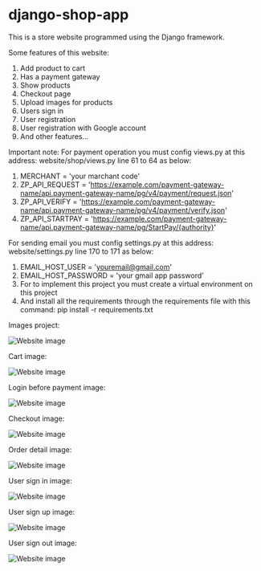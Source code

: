 # django-shop-app
This is a store website programmed using the Django framework.

Some features of this website:
1. Add product to cart
2. Has a payment gateway
3. Show products
4. Checkout page
5. Upload images for products
6. Users sign in
7. User registration
8. User registration with Google account
9. And other features...

Important note:
For payment operation you must config views.py at this address: website/shop/views.py line 61 to 64 as below:

1. MERCHANT = 'your marchant code'
2. ZP_API_REQUEST = 'https://example.com/payment-gateway-name/api.payment-gateway-name/pg/v4/payment/request.json'
3. ZP_API_VERIFY = 'https://example.com/payment-gateway-name/api.payment-gateway-name/pg/v4/payment/verify.json'
4. ZP_API_STARTPAY = 'https://example.com/payment-gateway-name/api.payment-gateway-name/pg/StartPay/{authority}'

For sending email you must config settings.py at this address: website/settings.py line 170 to 171 as below:

1. EMAIL_HOST_USER = 'youremail@gmail.com'
2. EMAIL_HOST_PASSWORD = 'your gmail app password'
3. For to implement this project you must create a virtual environment on this project
4. And install all the requirements through the requirements file with this command: pip install -r requirements.txt

Images project:

![Website image](https://github.com/hamedkalhor76/django-shop-app/blob/main/images/img1.png)


Cart image:

![Website image](https://github.com/hamedkalhor76/django-shop-app/blob/main/images/img2.jpg)


Login before payment image:

![Website image](https://github.com/hamedkalhor76/django-shop-app/blob/main/images/img3.jpg)


Checkout image:

![Website image](https://github.com/hamedkalhor76/django-shop-app/blob/main/images/img4.jpg)


Order detail image:

![Website image](https://github.com/hamedkalhor76/django-shop-app/blob/main/images/img5.jpg)


User sign in image:

![Website image](https://github.com/hamedkalhor76/django-shop-app/blob/main/images/img6.jpg)


User sign up image:

![Website image](https://github.com/hamedkalhor76/django-shop-app/blob/main/images/img7.jpg)


User sign out image:

![Website image](https://github.com/hamedkalhor76/django-shop-app/blob/main/images/img8.jpg)
